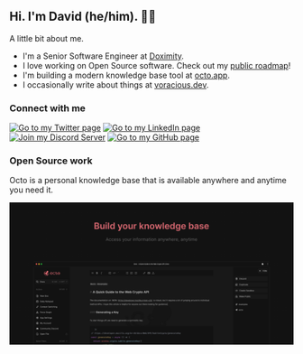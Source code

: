 ## Hi. I'm David (he/him). ✌🏻

A little bit about me.

- I'm a Senior Software Engineer at [Doximity](https://work.doximity.com).
- I love working on Open Source software. Check out my [public roadmap](https://github.com/users/voraciousdev/projects/1/views/1)!
- I'm building a modern knowledge base tool at [octo.app](https://octo.app).
- I occasionally write about things at [voracious.dev](https://voracious.dev).

### Connect with me

[![Go to my Twitter page](https://img.shields.io/badge/Twitter-1DA1F2?style=for-the-badge&logo=twitter&logoColor=white)](https://twitter.com/voraciousdev)
[![Go to my LinkedIn page](https://img.shields.io/badge/LinkedIn-0077B5?style=for-the-badge&logo=linkedin&logoColor=white)](https://linkedin.com/in/voraciousdev)
[![Join my Discord Server](https://img.shields.io/badge/Discord-5865F2?style=for-the-badge&logo=discord&logoColor=white)](https://voracious.link/chat)
[![Go to my GitHub page](https://img.shields.io/badge/GitHub-100000?style=for-the-badge&logo=github&logoColor=white)](https://github.com/voraciousdev)

### Open Source work

Octo is a personal knowledge base that is available anywhere and anytime you need it.

[![octo.app](octo.png)](https://octo.app)
